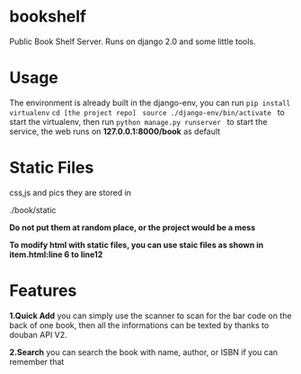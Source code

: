 # bookshelf

Public Book Shelf Server. 
Runs on django 2.0 and some little tools.

# Usage

The environment is already built in the django-env, you can run 
```pip install virtualenv```
```cd [the project repo] ```
```source ./django-env/bin/activate ```
to start the virtualenv, then run 
```python manage.py runserver ``` 
to start the service, the web runs on **127.0.0.1:8000/book** as default

# Static Files
css,js and pics
they are stored in 

./book/static

**Do not put them at random place, or the project would be a mess**

**To modify html with static files, you can use staic files as shown in item.html:line 6 to line12**



# Features
**1.Quick Add** 
you can simply use the scanner to scan for the bar code on the back of one book, then all the informations can be texted by thanks to douban API V2.

**2.Search**
you can search the book with name, author, or ISBN if you can remember that


